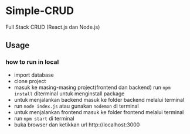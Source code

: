 # Simple-CRUD
Full Stack CRUD (React.js dan Node.js)

## Usage

### how to run in local
- import database
- clone project
- masuk ke masing-masing project(frontend dan backend) run `npm install` diterminal untuk menginstall package
- untuk menjalankan backend masuk ke folder backend melalui terminal 
- run `node index.js` atau gunakan `nodemon` di terminal
- untuk menjalankan frontend masuk ke folder frontend melalui terminal
- run `npm start` di terminal
- buka browser dan ketikkan url http://localhost:3000
